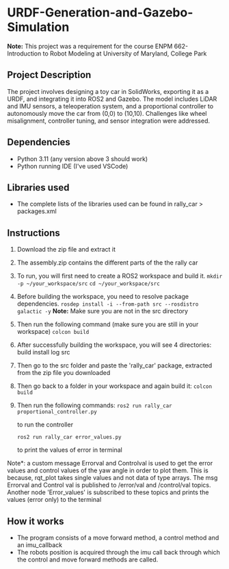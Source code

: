 # URDF-Generation-and-Gazebo-Simulation
**Note:** This project was a requirement for the course ENPM 662- Introduction to Robot Modeling at University of Maryland, College Park

## Project Description
The project involves designing a toy car in SolidWorks, exporting it as a URDF, and integrating it into ROS2 and Gazebo. The model includes LiDAR and IMU sensors, a teleoperation system, and a proportional controller to autonomously move the car from (0,0) to (10,10). Challenges like wheel misalignment, controller tuning, and sensor integration were addressed.

## Dependencies
* Python 3.11 (any version above 3 should work)
* Python running IDE (I've used VSCode)

## Libraries used
* The complete lists of the libraries used can be found in rally_car > packages.xml

## Instructions
1. Download the zip file and extract it
2. The assembly.zip contains the different parts of the the rally car
3. To run, you will first need to create a ROS2 workspace and build it.
   `mkdir -p ~/your_workspace/src`
   `cd ~/your_workspace/src`
4. Before building the workspace, you need to resolve package dependencies.
   `rosdep install -i --from-path src --rosdistro galactic -y`
   **Note:** Make sure you are not in the src directory
5. Then run the following command (make sure you are still in your workspace)
   `colcon build`
6. After successfully building the workspace, you will see 4 directories: build install log src
7. Then go to the src folder and paste the 'rally_car' package, extracted from the zip file you downloaded
8. Then go back to a folder in your workspace and again build it:
   `colcon build`
9. Then run the following commands:
   `ros2 run rally_car proportional_controller.py`

   to run the controller

   `ros2 run rally_car error_values.py`

   to print the values of error in terminal
   
Note*: a custom message Errorval and Controlval is used to get the error values and control values of the yaw angle in order to plot them. This is because, rqt_plot takes single values and not data of type arrays. The msg Errorval and Control val is published to /error/val and /control/val topics. Another node 'Error_values' is subscribed to these topics and prints the values (error only) to the terminal

## How it works
* The program consists of a move forward method, a control method and an imu_callback
* The robots position is acquired through the imu call back through which the control and move forward methods are called.



